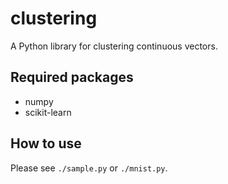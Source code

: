 # clustering

A Python library for clustering continuous vectors.

## Required packages ##

- numpy
- scikit-learn

## How to use ##

Please see ```./sample.py``` or  ```./mnist.py```.

